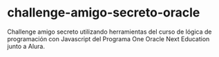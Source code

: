 # challenge-amigo-secreto-oracle
Challenge amigo secreto utilizando herramientas del curso de lógica de programación con Javascript del Programa One Oracle Next Education junto a Alura.
